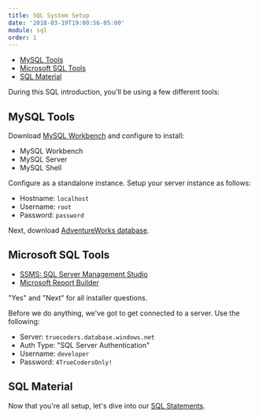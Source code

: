 ```yaml
---
title: SQL System Setup
date: '2018-03-19T19:00:56-05:00'
module: sql
order: 1
---
```


* [MySQL Tools](#mysql-tools)
* [Microsoft SQL Tools](#microsoft-sql-tools)
* [SQL Material](#sql-material)

During this SQL introduction, you'll be using a few different tools:

## MySQL Tools

Download [MySQL Workbench](https://dev.mysql.com/downloads/workbench/) and configure to install:

* MySQL Workbench
* MySQL Server
* MySQL Shell

Configure as a standalone instance. Setup your server instance as follows:

* Hostname: `localhost`
* Username: `root`
* Password: `password`

Next, download [AdventureWorks database](https://sourceforge.net/projects/awmysql/).

## Microsoft SQL Tools

* [SSMS: SQL Server Management Studio](https://docs.microsoft.com/en-us/sql/ssms/download-sql-server-management-studio-ssms)
* [Microsoft Report Builder](https://www.microsoft.com/en-us/download/details.aspx?id=53613)

"Yes" and "Next" for all installer questions.

Before we do anything, we've got to get connected to a server. Use the following:

* Server: `truecoders.database.windows.net`
* Auth Type: "SQL Server Authentication"
* Username: `developer`
* Password: `4TrueCodersOnly!`

## SQL Material

Now that you're all setup, let's dive into our [SQL Statements](statements.markdown).
